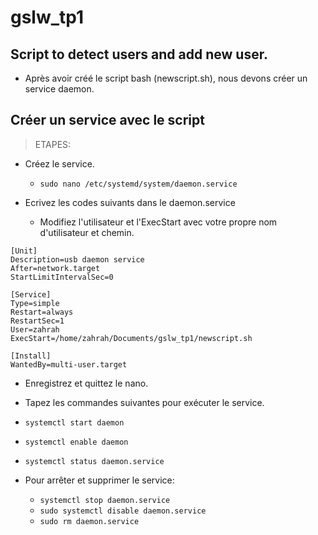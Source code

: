 # gslw_tp1
## Script to detect users and add new user.

- Après avoir créé le script bash (newscript.sh), nous devons créer un service daemon.

## Créer un service avec le script

> ETAPES:

- Créez le service.

  - `sudo nano /etc/systemd/system/daemon.service`

- Ecrivez les codes suivants dans le daemon.service
  - Modifiez l'utilisateur et l'ExecStart avec votre propre nom d'utilisateur et chemin.

```
[Unit]
Description=usb daemon service
After=network.target
StartLimitIntervalSec=0

[Service]
Type=simple
Restart=always
RestartSec=1
User=zahrah
ExecStart=/home/zahrah/Documents/gslw_tp1/newscript.sh

[Install]
WantedBy=multi-user.target
```

- Enregistrez et quittez le nano.

-  Tapez les commandes suivantes pour exécuter le service.


  - `systemctl start daemon`  
  - `systemctl enable daemon`
  - `systemctl status daemon.service`


- Pour arrêter et supprimer le service:

  - `systemctl stop daemon.service` 
  - `sudo systemctl disable daemon.service`
  - `sudo rm daemon.service`
